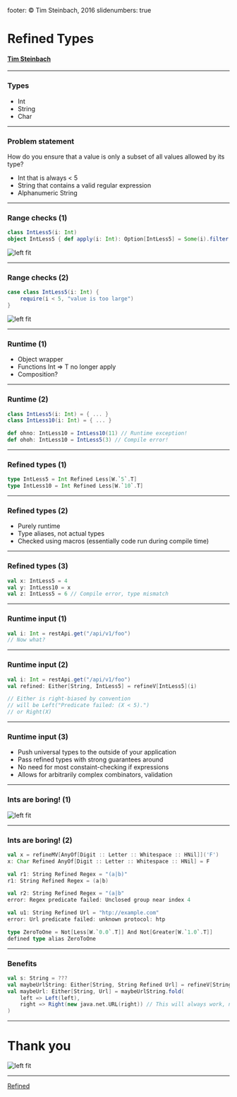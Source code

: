footer: © Tim Steinbach, 2016
slidenumbers: true

# Refined Types

#### [Tim Steinbach](http://nequissimus.com)

---

### Types

- Int
- String
- Char

---

### Problem statement

How do you ensure that a value is only a subset of all values allowed by its type?

- Int that is always < 5
- String that contains a valid regular expression
- Alphanumeric String

---

### Range checks (1)

```scala
class IntLess5(i: Int)
object IntLess5 { def apply(i: Int): Option[IntLess5] = Some(i).filter(_ < 5).map(new IntLess5(_)) }
```

![left fit](./factory.jpg)

---

### Range checks (2)

```scala
case class IntLess5(i: Int) {
    require(i < 5, "value is too large")
}
```

![left fit](./exceptions.jpg)

---

### Runtime (1)

- Object wrapper
- Functions Int => T no longer apply
- Composition?

---

### Runtime (2)

```scala
class IntLess5(i: Int) = { ... }
class IntLess10(i: Int) = { ... }

def ohno: IntLess10 = IntLess10(11) // Runtime exception!
def ohoh: IntLess10 = IntLess5(3) // Compile error!
```

---

### Refined types (1)

```scala
type IntLess5 = Int Refined Less[W.`5`.T]
type IntLess10 = Int Refined Less[W.`10`.T]
```

---

### Refined types (2)

- Purely runtime
- Type aliases, not actual types
- Checked using macros (essentially code run during compile time)

---

### Refined types (3)

```scala
val x: IntLess5 = 4
val y: IntLess10 = x
val z: IntLess5 = 6 // Compile error, type mismatch
```

---

### Runtime input (1)

```scala
val i: Int = restApi.get("/api/v1/foo")
// Now what?
```

---

### Runtime input (2)

```scala
val i: Int = restApi.get("/api/v1/foo")
val refined: Either[String, IntLess5] = refineV[IntLess5](i)

// Either is right-biased by convention
// will be Left("Predicate failed: (X < 5).")
// or Right(X)
```

---

### Runtime input (3)

- Push universal types to the outside of your application
- Pass refined types with strong guarantees around
- No need for most constaint-checking if expressions
- Allows for arbitrarily complex combinators, validation

---

### Ints are boring! (1)

![left fit](./professional.jpg)

---

### Ints are boring! (2)

```scala
val x = refineMV[AnyOf[Digit :: Letter :: Whitespace :: HNil]]('F')
x: Char Refined AnyOf[Digit :: Letter :: Whitespace :: HNil] = F

val r1: String Refined Regex = "(a|b)"
r1: String Refined Regex = (a|b)

val r2: String Refined Regex = "(a|b"
error: Regex predicate failed: Unclosed group near index 4

val u1: String Refined Url = "htp://example.com"
error: Url predicate failed: unknown protocol: htp

type ZeroToOne = Not[Less[W.`0.0`.T]] And Not[Greater[W.`1.0`.T]]
defined type alias ZeroToOne
```

---

### Benefits

```scala
val s: String = ???
val maybeUrlString: Either[String, String Refined Url] = refineV[String Refined Url](s)
val maybeUrl: Either[String, Url] = maybeUrlString.fold(
    left => Left(left),
    right => Right(new java.net.URL(right)) // This will always work, no runtime exceptions!
)
```

---

# Thank you

![left fit](./refined.jpg)

---

[Refined](https://github.com/fthomas/refined)
